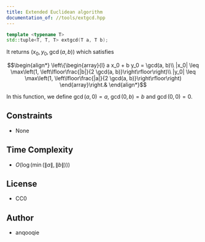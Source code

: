 ```yaml
---
title: Extended Euclidean algorithm
documentation_of: //tools/extgcd.hpp
---
```


```cpp
template <typename T>
std::tuple<T, T, T> extgcd(T a, T b);
```

It returns $(x_0, y_0, \gcd(a, b))$ which satisfies

$$\begin{align*}
\left\{\begin{array}{l}
a x_0 + b y_0 = \gcd(a, b)\\
|x_0| \leq \max\left(1, \left\lfloor\frac{|b|}{2 \gcd(a, b)}\right\rfloor\right)\\
|y_0| \leq \max\left(1, \left\lfloor\frac{|a|}{2 \gcd(a, b)}\right\rfloor\right)
\end{array}\right.&
\end{align*}$$

In this function, we define $\gcd(a, 0) = a$, $\gcd(0, b) = b$ and $\gcd(0, 0) = 0$.

## Constraints
- None

## Time Complexity
- $O(\log(\min(\|a\|, \|b\|)))$

## License
- CC0

## Author
- anqooqie
